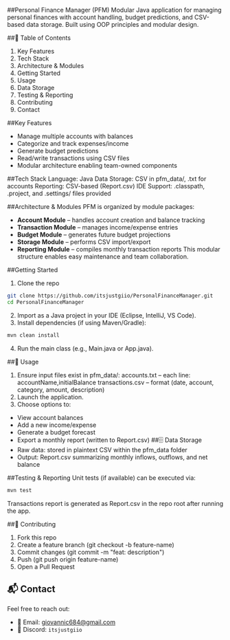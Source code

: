 ##Personal Finance Manager (PFM)
Modular Java application for managing personal finances with account handling, budget predictions, and CSV-based data storage. Built using OOP principles and modular design.

##📄 Table of Contents
1. Key Features
2. Tech Stack
3. Architecture & Modules
4. Getting Started
5. Usage
6. Data Storage
7. Testing & Reporting
8. Contributing
9. Contact

##Key Features
- Manage multiple accounts with balances
- Categorize and track expenses/income
- Generate budget predictions
- Read/write transactions using CSV files
- Modular architecture enabling team-owned components

##Tech Stack
Language: Java
Data Storage: CSV in pfm_data/, .txt for accounts
Reporting: CSV-based (Report.csv)
IDE Support: .classpath, .project, and .settings/ files provided

##Architecture & Modules
PFM is organized by module packages:
- **Account Module** – handles account creation and balance tracking
- **Transaction Module** – manages income/expense entries
- **Budget Module** – generates future budget projections
- **Storage Module** – performs CSV import/export
- **Reporting Module** – compiles monthly transaction reports
This modular structure enables easy maintenance and team collaboration.

##Getting Started
1. Clone the repo
```bash
git clone https://github.com/itsjustgiio/PersonalFinanceManager.git
cd PersonalFinanceManager
```
2. Import as a Java project in your IDE (Eclipse, IntelliJ, VS Code).
3. Install dependencies (if using Maven/Gradle):
```bash
mvn clean install
```
4. Run the main class (e.g., Main.java or App.java).

##🧭 Usage
1. Ensure input files exist in pfm_data/:
  accounts.txt – each line: accountName,initialBalance
  transactions.csv – format (date, account, category, amount, description)
2. Launch the application.
3. Choose options to:
  - View account balances
  - Add a new income/expense
  - Generate a budget forecast
  - Export a monthly report (written to Report.csv)
##🗄️ Data Storage
- Raw data: stored in plaintext CSV within the pfm_data folder
- Output: Report.csv summarizing monthly inflows, outflows, and net balance

##Testing & Reporting
Unit tests (if available) can be executed via:

```bash
mvn test
```

Transactions report is generated as Report.csv in the repo root after running the app.

##🤝 Contributing
1. Fork this repo
2. Create a feature branch (git checkout -b feature-name)
3. Commit changes (git commit -m "feat: description")
4. Push (git push origin feature-name)
5. Open a Pull Request

## 📬 Contact
Feel free to reach out:
- 📧 Email: [giovannic684@gmail.com](mailto:giovannic684@gmail.com)  
- 💬 Discord: `itsjustgiio`
